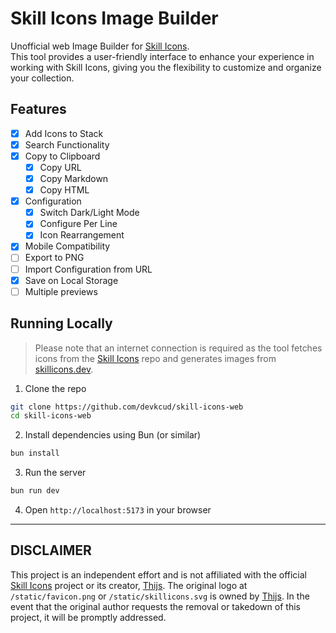 # Skill Icons Image Builder

Unofficial web Image Builder for [Skill Icons](https://github.com/tandpfun/skill-icons).  
This tool provides a user-friendly interface to enhance your experience in working with Skill Icons, giving you the flexibility to customize and organize your collection.

## Features

- [x] Add Icons to Stack
- [x] Search Functionality
- [x] Copy to Clipboard
  - [x] Copy URL
  - [x] Copy Markdown
  - [x] Copy HTML
- [x] Configuration
  - [x] Switch Dark/Light Mode
  - [x] Configure Per Line
  - [x] Icon Rearrangement
- [x] Mobile Compatibility
- [ ] Export to PNG
- [ ] Import Configuration from URL
- [x] Save on Local Storage
- [ ] Multiple previews

## Running Locally

> Please note that an internet connection is required as the tool fetches icons from the [Skill Icons](https://github.com/tandpfun/skill-icons) repo and generates images from [skillicons.dev](https://skillicons.dev/).

1. Clone the repo

```bash
git clone https://github.com/devkcud/skill-icons-web
cd skill-icons-web
```

2. Install dependencies using Bun (or similar)

```bash
bun install
```

3. Run the server

```bash
bun run dev
```

4. Open `http://localhost:5173` in your browser

---

## DISCLAIMER

This project is an independent effort and is not affiliated with the official [Skill Icons](https://github.com/tandpfun/skill-icons) project or its creator, [Thijs](https://github.com/tandpfun). The original logo at `/static/favicon.png` or `/static/skillicons.svg` is owned by [Thijs](https://github.com/tandpfun). In the event that the original author requests the removal or takedown of this project, it will be promptly addressed.
